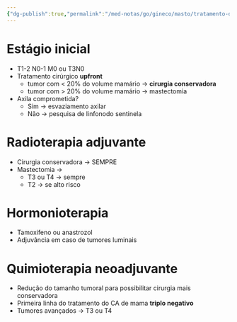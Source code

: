 ```yaml
---
{"dg-publish":true,"permalink":"/med-notas/go/gineco/masto/tratamento-de-neoplasia-de-mama/","tags":["review"]}
---
```


# Estágio inicial
- T1-2 N0-1 M0 ou T3N0
- Tratamento cirúrgico **upfront**
	- tumor com < 20% do volume mamário -> **cirurgia conservadora**
	- tumor com > 20% do volume mamário -> mastectomia
- Axila comprometida?
	- Sim -> esvaziamento axilar
	- Não -> pesquisa de linfonodo sentinela

# Radioterapia adjuvante
- Cirurgia conservadora -> SEMPRE
- Mastectomia -> 
	- T3 ou T4 -> sempre
	- T2 -> se alto risco
# Hormonioterapia
- Tamoxifeno ou anastrozol
- Adjuvância em caso de tumores luminais

# Quimioterapia neoadjuvante
- Redução do tamanho tumoral para possibilitar cirurgia mais conservadora
- Primeira linha do tratamento do CA de mama **triplo negativo**
- Tumores avançados -> T3 ou T4